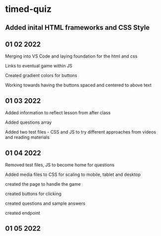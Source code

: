 # timed-quiz
 

## Added inital HTML frameworks and CSS Style 

## 01 02 2022

Merging into VS Code and laying foundation for the html and css 

Links to eventual game within JS

Created gradient colors for buttons

Working towards having the buttons spaced and centered to above text

## 01 03 2022

Added information to reflect lesson from after class

Added questions array

Added two test files - CSS and JS to try different approaches from videos and reading materials

## 01 04 2022

Removed test files, JS to become home for questions

Added media files to CSS for scaling to mobile, tablet and desktop

created the page to handle the game

created buttons for clicking

created questions and sample answers

created endpoint

## 01 05 2022


